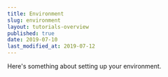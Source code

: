 ```yaml
---
title: Environment
slug: environment
layout: tutorials-overview
published: true
date: 2019-07-10
last_modified_at: 2019-07-12
---
```


Here's something about setting up your environment.
